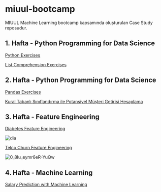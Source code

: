 # miuul-bootcamp

MIUUL Machine Learning bootcamp kapsamında oluşturulan Case Study reposudur.

## 1. Hafta - Python Programming for Data Science

[Python Exercises](https://github.com/defnebusecelik/miuul-bootcamp/blob/main/pythonExercises.py)

[List Comprehension Exercises](https://github.com/defnebusecelik/miuul-bootcamp/blob/main/listComprehension.py)

## 2. Hafta - Python Programming for Data Science

[Pandas Exercises](https://github.com/defnebusecelik/miuul-bootcamp/blob/main/pandasExercises.py)

[Kural Tabanlı Sınıflandırma ile Potansiyel Müşteri Getirisi Hesaplama](https://github.com/defnebusecelik/miuul-bootcamp/blob/main/kural_tabanli_s%C4%B1n%C4%B1flandirma.py)

## 3. Hafta - Feature Engineering

[Diabetes Feature Engineering](https://github.com/defnebusecelik/miuul-bootcamp/blob/main/diabetes_feature.py)

![dia](https://github.com/defnebusecelik/miuul-bootcamp/assets/110555559/c838dd99-9aa8-4ed8-a83f-ce6c26e33850)

[Telco Churn Feature Engineering](https://github.com/defnebusecelik/miuul-bootcamp/blob/main/telco_churn.py)

![0_8Iu_eymr6eR-YuQw](https://github.com/defnebusecelik/miuul-bootcamp/assets/110555559/7a402175-e6a2-4fcb-9a37-9d33c258853a)

## 4. Hafta - Machine Learning

[Salary Prediction with Machine Learning]()
